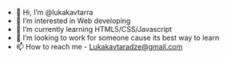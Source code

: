 - 👋 Hi, I’m @lukakavtarra
- 👀 I’m interested in Web developing
- 🌱 I’m currently learning HTML5/CSS/Javascript
- 💞️ I’m looking to work for someone cause its best way to learn
- 📫 How to reach me - Lukakavtaradze@gmail.com

<!---
lukakavtarra/lukakavtarra is a ✨ special ✨ repository because its `README.md` (this file) appears on your GitHub profile.
You can click the Preview link to take a look at your changes.
--->
